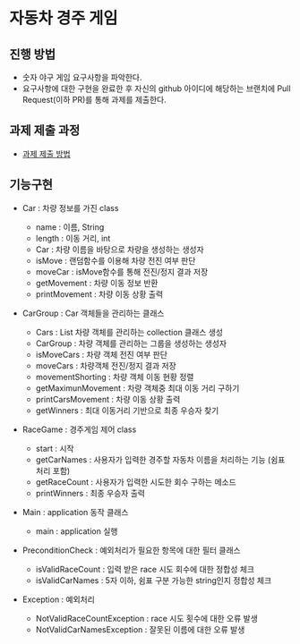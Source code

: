 # 자동차 경주 게임
## 진행 방법
* 숫자 야구 게임 요구사항을 파악한다.
* 요구사항에 대한 구현을 완료한 후 자신의 github 아이디에 해당하는 브랜치에 Pull Request(이하 PR)를 통해 과제를 제출한다.

## 과제 제출 과정
* [과제 제출 방법](https://github.com/next-step/nextstep-docs/tree/master/precourse)

## 기능구현

* Car :  차량 정보를 가진 class
  * name : 이름, String
  * length : 이동 거리, int
  * Car : 차량 이름을 바탕으로 차량을 생성하는 생성자 
  * isMove : 랜덤함수를 이용해 차량 전진 여부 판단
  * moveCar : isMove함수를 통해 전진/정지 결과 저장
  * getMovement : 차량 이동 정보 반환
  * printMovement : 차량 이동 상황 출력
   
* CarGroup : Car 객체들을 관리하는 클래스
  * Cars : List<Car> 차량 객체를 관리하는 collection 클래스 생성
  * CarGroup : 차량 객체를 관리하는 그룹을 생성하는 생성자
  * isMoveCars : 차량 객체 전진 여부 판단
  * moveCars : 차량객체 전진/정지 결과 저장
  * movementShorting : 차량 객체 이동 현황 정렬
  * getMaximunMovement : 차량 객체중 최대 이동 거리 구하기
  * printCarsMovement : 차량 이동 상황 출력 
  * getWinners : 최대 이동거리 기반으로 최종 우승자 찾기
  
* RaceGame :  경주게임 제어 class
  * start : 시작
  * getCarNames : 사용자가 입력한 경주할 자동차 이름을 처리하는 기능 (쉼표처리 포함)
  * getRaceCount : 사용자가 입력한 시도한 회수 구하는 메소드
  * printWinners : 최종 우승자 출력 

* Main : application 동작 클래스
  * main : application 실행

* PreconditionCheck : 예외처리가 필요한 항목에 대한 필터 클래스
  * isValidRaceCount : 입력 받은 race 시도 회수에 대한 정합성 체크
  * isValidCarNames : 5자 이하, 쉼표 구분 가능한 string인지 정합성 체크
  
* Exception : 예외처리
  * NotValidRaceCountException : race 시도 횟수에 대한 오류 발생
  * NotValidCarNamesException : 잘못된 이름에 대한 오류 발생
